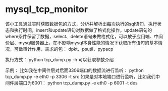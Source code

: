 # mysql_tcp_monitor

该小工具通过实时获取数据包的方式，分析并解析出每次执行的sql语句、执行状态和执行时间，insert和update语句对数据做了格式化操作，update语句的where条件保留了数据，select、delete语句未做格式化，可以放于应用端、中间价层、mysql服务器上，在不影响mysql本身性能的情况下获取所有语句的基本情况，可做审计作用，需求的包：
    dpkt、psutil、pypacp

执行方式：
    python tcp_dump.py -h 可以获取参数介绍

示例：
    比如我在中间件层对后面3306端口的数据流进行监听： python tcp_dump.py -e eth0 -p 3306 -t src
    如果是对本地端口进行监听，比如我们中间件层端口为6001： python tcp_dump.py -e eth0 -p 6001 -t des
